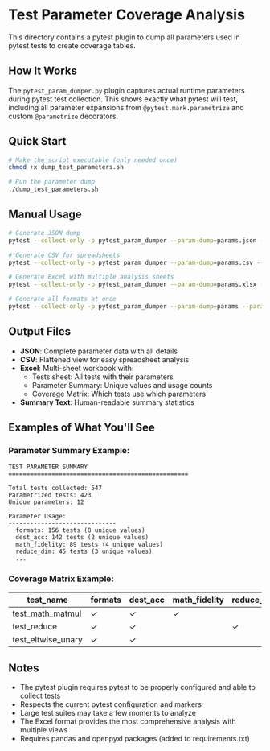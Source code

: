 # Test Parameter Coverage Analysis

This directory contains a pytest plugin to dump all parameters used in pytest tests to create coverage tables.

## How It Works

The `pytest_param_dumper.py` plugin captures actual runtime parameters during pytest test collection. This shows exactly what pytest will test, including all parameter expansions from `@pytest.mark.parametrize` and custom `@parametrize` decorators.

## Quick Start
```bash
# Make the script executable (only needed once)
chmod +x dump_test_parameters.sh

# Run the parameter dump
./dump_test_parameters.sh
```

## Manual Usage
```bash
# Generate JSON dump
pytest --collect-only -p pytest_param_dumper --param-dump=params.json --param-format=json --param-summary

# Generate CSV for spreadsheets
pytest --collect-only -p pytest_param_dumper --param-dump=params.csv --param-format=csv

# Generate Excel with multiple analysis sheets
pytest --collect-only -p pytest_param_dumper --param-dump=params.xlsx --param-format=excel

# Generate all formats at once
pytest --collect-only -p pytest_param_dumper --param-dump=params --param-format=all --param-summary
```

## Output Files
- **JSON**: Complete parameter data with all details
- **CSV**: Flattened view for easy spreadsheet analysis
- **Excel**: Multi-sheet workbook with:
  - Tests sheet: All tests with their parameters
  - Parameter Summary: Unique values and usage counts
  - Coverage Matrix: Which tests use which parameters
- **Summary Text**: Human-readable summary statistics

## Examples of What You'll See

### Parameter Summary Example:
```
TEST PARAMETER SUMMARY
==================================================

Total tests collected: 547
Parametrized tests: 423
Unique parameters: 12

Parameter Usage:
------------------------------
  formats: 156 tests (8 unique values)
  dest_acc: 142 tests (2 unique values)
  math_fidelity: 89 tests (4 unique values)
  reduce_dim: 45 tests (3 unique values)
  ...
```

### Coverage Matrix Example:
| test_name | formats | dest_acc | math_fidelity | reduce_dim |
|-----------|---------|----------|---------------|------------|
| test_math_matmul | ✓ | ✓ | ✓ | |
| test_reduce | ✓ | ✓ | | ✓ |
| test_eltwise_unary | ✓ | ✓ | | |

## Notes

- The pytest plugin requires pytest to be properly configured and able to collect tests
- Respects the current pytest configuration and markers
- Large test suites may take a few moments to analyze
- The Excel format provides the most comprehensive analysis with multiple views
- Requires pandas and openpyxl packages (added to requirements.txt)
